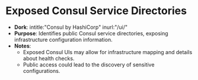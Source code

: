 # Exposed Consul Service Directories

- **Dork**: intitle:"Consul by HashiCorp" inurl:"/ui/"
- **Purpose**: Identifies public Consul service directories, exposing infrastructure configuration information.
- **Notes**:
  - Exposed Consul UIs may allow for infrastructure mapping and details about health checks.
  - Public access could lead to the discovery of sensitive configurations.
